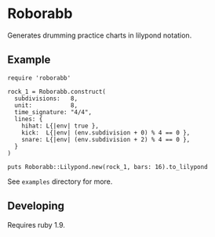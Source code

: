 Roborabb
========

Generates drumming practice charts in lilypond notation.

Example
-------

    require 'roborabb'

    rock_1 = Roborabb.construct(
      subdivisions:   8,
      unit:           8,
      time_signature: "4/4",
      lines: {
        hihat: L{|env| true },
        kick:  L{|env| (env.subdivision + 0) % 4 == 0 },
        snare: L{|env| (env.subdivision + 2) % 4 == 0 },
      }
    )

    puts Roborabb::Lilypond.new(rock_1, bars: 16).to_lilypond

See `examples` directory for more.

Developing
----------

Requires ruby 1.9.
